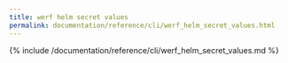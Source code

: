 ```yaml
---
title: werf helm secret values
permalink: documentation/reference/cli/werf_helm_secret_values.html
---
```


{% include /documentation/reference/cli/werf_helm_secret_values.md %}

